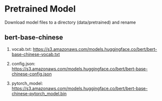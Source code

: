 # Pretrained Model

Download model files to a directory (data/pretrained) and rename

## bert-base-chinese

1. vocab.txt: https://s3.amazonaws.com/models.huggingface.co/bert/bert-base-chinese-vocab.txt

2. config.json: https://s3.amazonaws.com/models.huggingface.co/bert/bert-base-chinese-config.json

3. pytorch_model: https://s3.amazonaws.com/models.huggingface.co/bert/bert-base-chinese-pytorch_model.bin